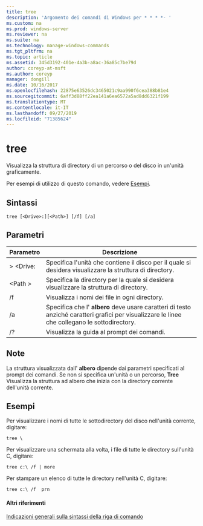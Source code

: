 ```yaml
---
title: tree
description: 'Argomento dei comandi di Windows per * * * *- '
ms.custom: na
ms.prod: windows-server
ms.reviewer: na
ms.suite: na
ms.technology: manage-windows-commands
ms.tgt_pltfrm: na
ms.topic: article
ms.assetid: 345d3192-401e-4a3b-a8ac-36a85c7be79d
author: coreyp-at-msft
ms.author: coreyp
manager: dongill
ms.date: 10/16/2017
ms.openlocfilehash: 22875e63526dc3465021c9aa990f6cea388b81e4
ms.sourcegitcommit: 6aff3d88ff22ea141a6ea6572a5ad8dd6321f199
ms.translationtype: MT
ms.contentlocale: it-IT
ms.lasthandoff: 09/27/2019
ms.locfileid: "71385624"
---
```

# <a name="tree"></a>tree



Visualizza la struttura di directory di un percorso o del disco in un'unità graficamente.

Per esempi di utilizzo di questo comando, vedere [Esempi](#BKMK_examples).

## <a name="syntax"></a>Sintassi

```
tree [<Drive>:][<Path>] [/f] [/a]
```

## <a name="parameters"></a>Parametri

|Parametro|Descrizione|
|---------|-----------|
|> \<Drive:|Specifica l'unità che contiene il disco per il quale si desidera visualizzare la struttura di directory.|
|\<Path >|Specifica la directory per la quale si desidera visualizzare la struttura di directory.|
|/f|Visualizza i nomi dei file in ogni directory.|
|/a|Specifica che l' **albero** deve usare caratteri di testo anziché caratteri grafici per visualizzare le linee che collegano le sottodirectory.|
|/?|Visualizza la guida al prompt dei comandi.|

## <a name="remarks"></a>Note

La struttura visualizzata dall' **albero** dipende dai parametri specificati al prompt dei comandi. Se non si specifica un'unità o un percorso, **Tree** Visualizza la struttura ad albero che inizia con la directory corrente dell'unità corrente.

## <a name="BKMK_examples"></a>Esempi

Per visualizzare i nomi di tutte le sottodirectory del disco nell'unità corrente, digitare:
```
tree \
```
Per visualizzare una schermata alla volta, i file di tutte le directory sull'unità C, digitare:
```
tree c:\ /f | more 
```
Per stampare un elenco di tutte le directory nell'unità C, digitare:
```
tree c:\ /f  prn 
```

#### <a name="additional-references"></a>Altri riferimenti

[Indicazioni generali sulla sintassi della riga di comando](command-line-syntax-key.md)